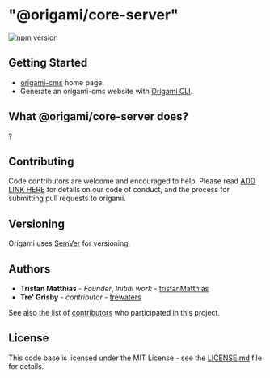 # "@origami/core-server"

[![npm version](https://badge.fury.io/js/@origami/core-server.svg)](https://badge.fury.io/js/@origami/core-server)

## Getting Started

- [origami-cms](http://www.origami.so/) home page.
- Generate an origami-cms website with [Origami CLI](https://github.com/origami-cms/cli).

## What @origami/core-server does?

?

## Contributing

Code contributors are welcome and encouraged to help. Please read [ADD LINK HERE](https://github.com/origami-cms/core-server/graphs/contributors) for details on our code of conduct, and the process for submitting pull requests to origami.

## Versioning

Origami uses [SemVer](http://semver.org/) for versioning.

## Authors

- **Tristan Matthias** - _Founder_, _Initial work_ - [tristanMatthias](https://github.com/tristanMatthias)
- **Tre' Grisby** - _contributor_ - [trewaters](https://github.com/trewaters)

See also the list of [contributors](https://github.com/origami-cms/core-server/graphs/contributors) who participated in this project.

## License

This code base is licensed under the MIT License - see the [LICENSE.md](https://github.com/origami-cms/cms/blob/master/LICENSE) file for details.
